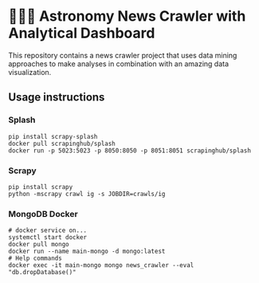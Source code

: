 # :telescope::stars::newspaper: Astronomy News Crawler with Analytical Dashboard

This repository contains a news crawler project that uses data mining approaches to make analyses in combination with an amazing data visualization.

## Usage instructions
### Splash
				
	pip install scrapy-splash
	docker pull scrapinghub/splash
	docker run -p 5023:5023 -p 8050:8050 -p 8051:8051 scrapinghub/splash

### Scrapy

	pip install scrapy
	python -mscrapy crawl ig -s JOBDIR=crawls/ig

### MongoDB Docker 

	# docker service on...
	systemctl start docker
	docker pull mongo
	docker run --name main-mongo -d mongo:latest
	# Help commands
	docker exec -it main-mongo mongo news_crawler --eval "db.dropDatabase()"
